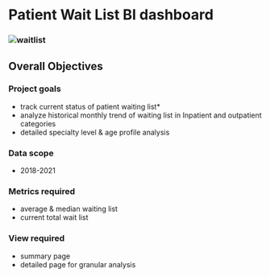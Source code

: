 # Patient Wait List BI dashboard 
### ![waitlist](https://github.com/user-attachments/assets/1a0b08d9-2c22-4ad7-8830-871779a1196d)

## Overall Objectives
### Project goals

* track current status of patient waiting list*
* analyze historical monthly trend of waiting list in Inpatient and outpatient categories
* detailed specialty level & age profile analysis

### Data scope

* 2018-2021

### Metrics required

* average & median waiting list
* current total wait list

### View required

* summary page
* detailed page for granular analysis


